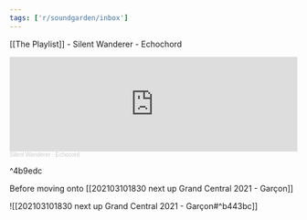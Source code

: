 ```yaml
---
tags: ['r/soundgarden/inbox']
---
```


[[The Playlist]] - Silent Wanderer - Echochord

<iframe width="100%" height="166" scrolling="no" frameborder="no" allow="autoplay" src="https://w.soundcloud.com/player/?url=https%3A//api.soundcloud.com/tracks/986251693&color=%23ff5500&auto_play=false&hide_related=false&show_comments=true&show_user=true&show_reposts=false&show_teaser=true"></iframe><div style="font-size: 10px; color: #cccccc;line-break: anywhere;word-break: normal;overflow: hidden;white-space: nowrap;text-overflow: ellipsis; font-family: Interstate,Lucida Grande,Lucida Sans Unicode,Lucida Sans,Garuda,Verdana,Tahoma,sans-serif;font-weight: 100;"><a href="https://soundcloud.com/silent_wanderer" title="Silent Wanderer" target="_blank" style="color: #cccccc; text-decoration: none;">Silent Wanderer</a> · <a href="https://soundcloud.com/silent_wanderer/echocord" title="Echocord" target="_blank" style="color: #cccccc; text-decoration: none;">Echocord</a></div>

^4b9edc

Before moving onto [[202103101830 next up Grand Central 2021 - Garçon]]

![[202103101830 next up Grand Central 2021 - Garçon#^b443bc]]